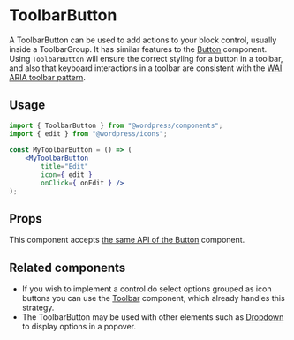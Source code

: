 # ToolbarButton

A ToolbarButton can be used to add actions to your block control, usually inside a ToolbarGroup. It has similar features to the [Button](https://developer.wordpress.org/block-editor/components/button/) component. Using `ToolbarButton` will ensure the correct styling for a button in a toolbar, and also that keyboard interactions in a toolbar are consistent with the [WAI ARIA toolbar pattern](https://www.w3.org/TR/wai-aria-practices/#toolbar).

## Usage

```jsx
import { ToolbarButton } from "@wordpress/components";
import { edit } from "@wordpress/icons";
 
const MyToolbarButton = () => (
    <MyToolbarButton
        title="Edit"
        icon={ edit }
        onClick={ onEdit } />
);
```

## Props

This component accepts [the same API of the Button](https://developer.wordpress.org/block-editor/components/button/#props) component.

## Related components

* If you wish to implement a control do select options grouped as icon buttons you can use the [Toolbar](https://developer.wordpress.org/block-editor/components/toolbar/) component, which already handles this strategy.
* The ToolbarButton may be used with other elements such as [Dropdown](https://developer.wordpress.org/block-editor/components/dropdown/) to display options in a popover.
